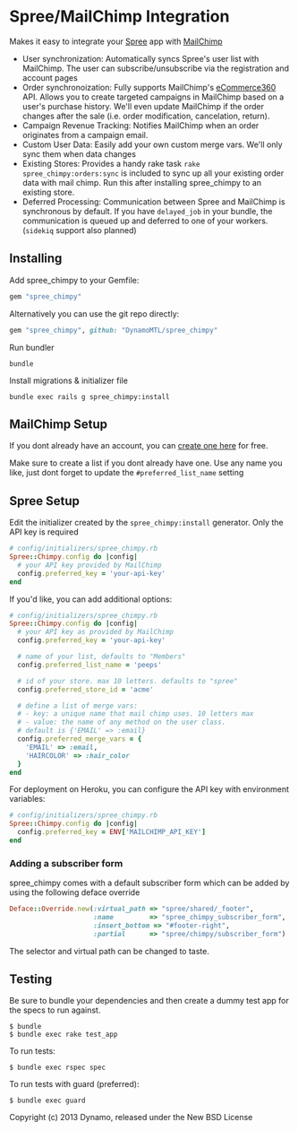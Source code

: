 Spree/MailChimp Integration
============

Makes it easy to integrate your [Spree](http://spreecommerce.com) app with [MailChimp](http://www.mailchimp.com)

- User synchronization: Automatically syncs Spree's user list with MailChimp. The user can subscribe/unsubscribe via the registration and account pages
- Order synchronoization: Fully supports MailChimp's [eCommerce360](http://kb.mailchimp.com/article/what-is-ecommerce360-and-how-does-it-work-with-mailchimp/) API. Allows you to create targeted campaigns in MailChimp based on a user's purchase history. We'll even update MailChimp if the order changes after the sale (i.e. order modification, cancelation, return).
- Campaign Revenue Tracking: Notifies MailChimp when an order originates from a campaign email.
- Custom User Data: Easily add your own custom merge vars. We'll only sync them when data changes
- Existing Stores: Provides a handy rake task `rake spree_chimpy:orders:sync` is included to sync up all your existing order data with mail chimp. Run this after installing spree_chimpy to an existing store.
- Deferred Processing: Communication between Spree and MailChimp is synchronous by default. If you have `delayed_job` in your bundle, the communication is queued up and deferred to one of your workers. (`sidekiq` support also planned)

Installing
-----------

Add spree_chimpy to your Gemfile:

```ruby
gem "spree_chimpy"
```

Alternatively you can use the git repo directly:

```ruby
gem "spree_chimpy", github: "DynamoMTL/spree_chimpy"
```

Run bundler

    bundle

Install migrations & initializer file

    bundle exec rails g spree_chimpy:install

MailChimp Setup
---------------

If you dont already have an account, you can [create one here](https://login.mailchimp.com/signup/) for free.

Make sure to create a list if you dont already have one. Use any name you like, just dont forget to update the `#preferred_list_name` setting

Spree Setup
-----------

Edit the initializer created by the `spree_chimpy:install` generator. Only the API key is required

```ruby
# config/initializers/spree_chimpy.rb
Spree::Chimpy.config do |config|
  # your API key provided by MailChimp
  config.preferred_key = 'your-api-key'
end
```

If you'd like, you can add additional options:

```ruby
# config/initializers/spree_chimpy.rb
Spree::Chimpy.config do |config|
  # your API key as provided by MailChimp
  config.preferred_key = 'your-api-key'

  # name of your list, defaults to "Members"
  config.preferred_list_name = 'peeps'

  # id of your store. max 10 letters. defaults to "spree"
  config.preferred_store_id = 'acme'

  # define a list of merge vars:
  # - key: a unique name that mail chimp uses. 10 letters max
  # - value: the name of any method on the user class.
  # default is {'EMAIL' => :email}
  config.preferred_merge_vars = {
    'EMAIL' => :email,
    'HAIRCOLOR' => :hair_color
  }
end
```

For deployment on Heroku, you can configure the API key with environment variables:

```ruby
# config/initializers/spree_chimpy.rb
Spree::Chimpy.config do |config|
  config.preferred_key = ENV['MAILCHIMP_API_KEY']
end
```

### Adding a subscriber form

spree_chimpy comes with a default subscriber form which can be added by using the following deface override

```ruby
Deface::Override.new(:virtual_path => "spree/shared/_footer",
                     :name         => "spree_chimpy_subscriber_form",
                     :insert_bottom => "#footer-right",
                     :partial      => "spree/chimpy/subscriber_form")
```

The selector and virtual path can be changed to taste.



Testing
-------

Be sure to bundle your dependencies and then create a dummy test app for the specs to run against.

    $ bundle
    $ bundle exec rake test_app

To run tests:

    $ bundle exec rspec spec

To run tests with guard (preferred):

    $ bundle exec guard

Copyright (c) 2013 Dynamo, released under the New BSD License
